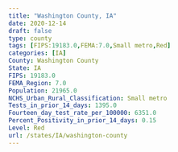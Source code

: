 ```yaml
---
title: "Washington County, IA"
date: 2020-12-14
draft: false
type: county
tags: [FIPS:19183.0,FEMA:7.0,Small metro,Red]
categories: [IA]
County: Washington County
State: IA
FIPS: 19183.0
FEMA_Region: 7.0
Population: 21965.0
NCHS_Urban_Rural_Classification: Small metro
Tests_in_prior_14_days: 1395.0
Fourteen_day_test_rate_per_100000: 6351.0
Percent_Positivity_in_prior_14_days: 0.15
Level: Red
url: /states/IA/washington-county
---
```



